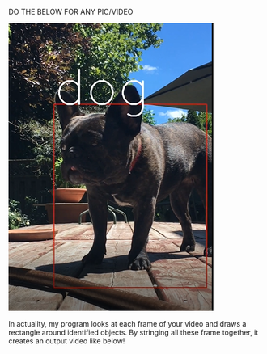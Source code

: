 DO THE BELOW FOR ANY PIC/VIDEO

![a single frame from a video of my dog](lucy2.png)

In actuality, my program looks at each frame of your video and draws a rectangle around identified objects.
By stringing all these frame together, it creates an output video like below!
